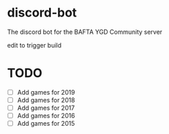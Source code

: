 # discord-bot
The discord bot for the BAFTA YGD Community server

edit to trigger build

# TODO

- [ ] Add games for 2019
- [ ] Add games for 2018
- [ ] Add games for 2017
- [ ] Add games for 2016
- [ ] Add games for 2015
